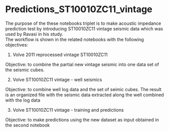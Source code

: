 # Predictions_ST10010ZC11_vintage

The purpose of the these notebooks triplet is to make acoustic impedance prediction test by introducing ST10010ZC11 vintage seismic data which was used by Ravasi in his study.  
The workflow is shown in the related notebooks with the following objectives:

1. Volve 2011 reprocessed vintage ST10010ZC11

Objective: to combine the partial new vintage seismic into one data set of the seismic cubes.

2. Volve ST10010ZC11 vintage - well seismics

Objective: to combine well log data and the set of seimic cubes. The result is an organized file with the seismic data extracted along the well combined with the log data

3. Volve ST10010ZC11 vintage - training and predictions

Objective: to make predictions using the new dataset as input obtained in the second notebook
